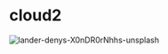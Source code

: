 # cloud2

![lander-denys-X0nDR0rNhhs-unsplash](https://github.com/ahmedehab72/cloud2/assets/142989583/ee8c8b60-3d2a-448e-b7d7-fb56c196bfe4)
